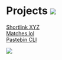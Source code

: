 

# Projects [![](https://visitcount.itsvg.in/api?id=Tilo-K&icon=1&color=10)](https://visitcount.itsvg.in)
[Shortlink XYZ](https://shtl.xyz) <br />
[Matches lol](https://matches.lol) <br />
[Pastebin CLI](https://crates.io/crates/pastebin-cli) <br />

![](https://github-readme-stats.vercel.app/api/top-langs/?username=Tilo-K&theme=radical&hide_border=false&include_all_commits=true&count_private=true&layout=compact)
